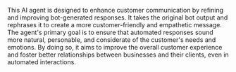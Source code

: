 <a name="description"></a>

This AI agent is designed to enhance customer communication by refining and improving bot-generated responses. It takes the original bot output and rephrases it to create a more customer-friendly and empathetic message. The agent's primary goal is to ensure that automated responses sound more natural, personable, and considerate of the customer's needs and emotions. By doing so, it aims to improve the overall customer experience and foster better relationships between businesses and their clients, even in automated interactions.